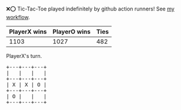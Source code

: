 :x::o: Tic-Tac-Toe played indefinitely by github action runners! See [my workflow](.github/workflows/play.yaml).

|PlayerX wins|PlayerO wins|Ties|
|-|-|-|
|1103|1027|482|

PlayerX's turn.

<pre>
+---+---+---+
|   |   |   |
+---+---+---+
| X | X | O |
+---+---+---+
| O |   |   |
+---+---+---+
</pre>